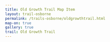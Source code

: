 ```yaml
---
title: Old Growth Trail Map Item
layout: trail-osborne
permalink: /trails-osborne/oldgrowthtrail.html
map-on: true
gallery: true
trail: Old Growth Trail
---
```


